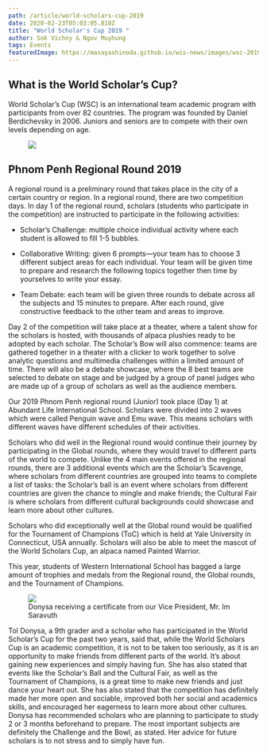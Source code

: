 ```yaml
---
path: /article/world-scholars-cup-2019
date: 2020-02-23T05:03:05.810Z
title: "World Scholar's Cup 2019 "
author: Sok Vichny & Ngov Muyhung
tags: Events
featuredImage: https://masayashinoda.github.io/wis-news/images/wsc-2019-2.jpg
---
```

## What is the World Scholar’s Cup?

World Scholar’s Cup (WSC) is an international team academic program with participants from over 82 countries. The program was founded by Daniel Berdichevsky in 2006. Juniors and seniors are to compete with their own levels depending on age. 

<figure><img src="https://masayashinoda.github.io/wis-news/images/wsc-2019-1.jpg"></img></figure>

## Phnom Penh Regional Round 2019

 A regional round is a preliminary round that takes place in the city of a certain country or region. In a regional round, there are two competition days. In day 1 of the regional round, scholars (students who participate in the competition) are instructed to participate in the following activities:

* Scholar’s Challenge: multiple choice individual activity where each student is allowed to fill 1-5 bubbles.

* Collaborative Writing: given 6 prompts—your team has to choose 3 different subject areas for each individual. Your team will be given time to prepare and research the following topics together then time by yourselves to write your essay.

* Team Debate: each team will be given three rounds to debate across all the subjects and 15 minutes to prepare. After each round, give constructive feedback to the other team and areas to improve.


Day 2 of the competition will take place at a theater, where a talent show for the scholars is hosted, with thousands of alpaca plushies ready to be adopted by each scholar. The Scholar’s Bow will also commence: teams are gathered together in a theater with a clicker to work together to solve analytic questions and multimedia challenges within a limited amount of time. There will also be a debate showcase, where the 8 best teams are selected to debate on stage and be judged by a group of panel judges who are made up of a group of scholars as well as the audience members.

Our 2019 Phnom Penh regional round (Junior) took place (Day 1) at Abundant Life International School. Scholars were divided into 2 waves which were called Penguin wave and Emu wave. This means scholars with different waves have different schedules of their activities.

Scholars who did well in the Regional round would continue their journey by participating in the Global rounds, where they would travel to different parts of the world to compete. Unlike the 4 main events offered in the regional rounds, there are 3 additional events which are the Scholar’s Scavenge, where scholars from different countries are grouped into teams to complete a list of tasks: the Scholar’s ball is an event where scholars from different countries are given the chance to mingle and make friends; the Cultural Fair is where scholars from different cultural backgrounds could showcase and learn more about other cultures.

Scholars who did exceptionally well at the Global round would be qualified for the Tournament of Champions (ToC) which is held at Yale University in Connecticut, USA annually. Scholars will also be able to meet the mascot of the World Scholars Cup, an alpaca named Painted Warrior.

This year, students of Western International School has bagged a large amount of trophies and medals from the Regional round, the Global rounds, and the Tournament of Champions. 

<figure><img src="https://masayashinoda.github.io/wis-news/images/wsc-2019-2.jpg"></img><figcaption>Donysa receiving a certificate from our Vice President, Mr. Im Saravuth </figcaption></figure>

Tol Donysa, a 9th grader and a scholar who has participated in the World Scholar’s Cup for the past two years, said that, while the World Scholars Cup is an academic competition, it is not to be taken too seriously, as it is an opportunity to make friends from different parts of the world. It’s about gaining new experiences and simply having fun. She has also stated that events like the Scholar’s Ball and the Cultural Fair, as well as the Tournament of Champions, is a great time to make new friends and just dance your heart out. She has also stated that the competition has definitely made her more open and sociable, improved both her social and academics skills, and encouraged her eagerness to learn more about other cultures. Donysa has recommended scholars who are planning to participate to study 2 or 3 months beforehand to prepare. The most important subjects are definitely the Challenge and the Bowl, as stated. Her advice for future scholars is to not stress and to simply have fun. 